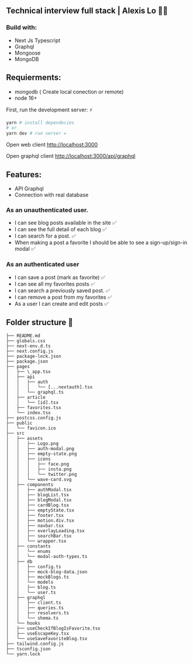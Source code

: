 ## Technical interview full stack | Alexis Lo 👋🏼
### Build with:

- Next Js Typescript
- Graphql
- Mongoose
- MongoDB

## Requierments:

- mongodb ( Create local conection or remote)
- node 16+

First, run the development server: ⚡️

```bash
yarn # install dependecies
# or
yarn dev # run server =
```

Open web client [http://localhost:3000](http://localhost:3000)

Open graphql client [http://localhost:3000/api/graphql](http://localhost:3000/api/graphql)

## Features:

- API Graphql
- Connection with real database

### As an unauthenticated user.

- I can see blog posts available in the site ✅
- I can see the full detail of each blog ✅
- I can search for a post. ✅
- When making a post a favorite I should be able to see a sign-up/sign-in modal ✅

### As an authenticated user

- I can save a post (mark as favorite) ✅
- I can see all my favorites posts ✅
- I can search a previously saved post. ✅
- I can remove a post from my favorites ✅
- As a user I can create and edit posts ✅



## Folder structure 📁
```
├── README.md
├── globals.css
├── next-env.d.ts
├── next.config.js
├── package-lock.json
├── package.json
├── pages
│   ├── \_app.tsx
│   ├── api
│   │   ├── auth
│   │   │   └── [...nextauth].tsx
│   │   └── graphql.ts
│   ├── article
│   │   └── [id].tsx
│   ├── favorites.tsx
│   └── index.tsx
├── postcss.config.js
├── public
│   └── favicon.ico
├── src
│   ├── assets
│   │   ├── Logo.png
│   │   ├── auth-modal.png
│   │   ├── empty-state.png
│   │   ├── icons
│   │   │   ├── face.png
│   │   │   ├── insta.png
│   │   │   └── twitter.png
│   │   └── wave-card.svg
│   ├── components
│   │   ├── authModal.tsx
│   │   ├── blogList.tsx
│   │   ├── blogModal.tsx
│   │   ├── cardBlog.tsx
│   │   ├── emptyState.tsx
│   │   ├── footer.tsx
│   │   ├── motion.div.tsx
│   │   ├── navbar.tsx
│   │   ├── overlayLoading.tsx
│   │   ├── searchBar.tsx
│   │   └── wrapper.tsx
│   ├── constants
│   │   └── enums
│   │   └── modal-auth-types.ts
│   ├── db
│   │   ├── config.ts
│   │   ├── mock-blog-data.json
│   │   ├── mockBlogs.ts
│   │   └── models
│   │   ├── blog.ts
│   │   └── user.ts
│   ├── graphql
│   │   ├── client.ts
│   │   ├── queries.ts
│   │   ├── resolvers.ts
│   │   └── shema.ts
│   └── hooks
│   ├── useCheckIfBlogIsFavorite.tsx
│   ├── useEscapeKey.tsx
│   └── useSaveFavoriteBlog.tsx
├── tailwind.config.js
├── tsconfig.json
└── yarn.lock

```
